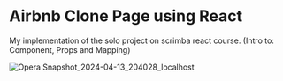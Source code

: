 # Airbnb Clone Page using React
My implementation of the solo project on scrimba react course. (Intro to: Component, Props and Mapping)

![Opera Snapshot_2024-04-13_204028_localhost](https://github.com/polcuenca/Airbnb-Clone/assets/115073490/c9e0e5c0-bf64-4dc8-a8b2-fc0d484a9e83)
